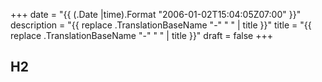 +++
date        = "{{ (.Date |time).Format "2006-01-02T15:04:05Z07:00" }}"
description = "{{ replace .TranslationBaseName "-" " " | title }}"
title       = "{{ replace .TranslationBaseName "-" " " | title }}"
draft       = false
+++
## H2